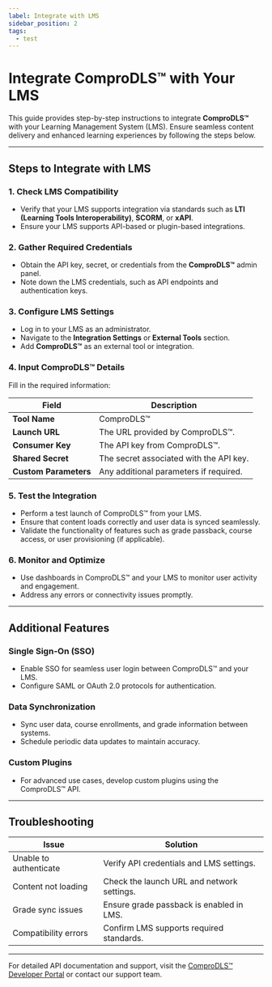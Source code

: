 ```yaml
---
label: Integrate with LMS
sidebar_position: 2
tags:
  - test
---
```


# Integrate ComproDLS™ with Your LMS

This guide provides step-by-step instructions to integrate **ComproDLS™** with your Learning Management System (LMS). Ensure seamless content delivery and enhanced learning experiences by following the steps below.

---

## **Steps to Integrate with LMS**

### **1. Check LMS Compatibility**
- Verify that your LMS supports integration via standards such as **LTI (Learning Tools Interoperability)**, **SCORM**, or **xAPI**.
- Ensure your LMS supports API-based or plugin-based integrations.

### **2. Gather Required Credentials**
- Obtain the API key, secret, or credentials from the **ComproDLS™** admin panel.
- Note down the LMS credentials, such as API endpoints and authentication keys.

### **3. Configure LMS Settings**
- Log in to your LMS as an administrator.
- Navigate to the **Integration Settings** or **External Tools** section.
- Add **ComproDLS™** as an external tool or integration.

### **4. Input ComproDLS™ Details**
Fill in the required information:

| Field               | Description                               |
|---------------------|-------------------------------------------|
| **Tool Name**       | ComproDLS™                            |
| **Launch URL**      | The URL provided by ComproDLS™.       |
| **Consumer Key**    | The API key from ComproDLS™.          |
| **Shared Secret**   | The secret associated with the API key.  |
| **Custom Parameters** | Any additional parameters if required.  |

### **5. Test the Integration**
- Perform a test launch of ComproDLS™ from your LMS.
- Ensure that content loads correctly and user data is synced seamlessly.
- Validate the functionality of features such as grade passback, course access, or user provisioning (if applicable).

### **6. Monitor and Optimize**
- Use dashboards in ComproDLS™ and your LMS to monitor user activity and engagement.
- Address any errors or connectivity issues promptly.

---

## **Additional Features**

### **Single Sign-On (SSO)**
- Enable SSO for seamless user login between ComproDLS™ and your LMS.
- Configure SAML or OAuth 2.0 protocols for authentication.

### **Data Synchronization**
- Sync user data, course enrollments, and grade information between systems.
- Schedule periodic data updates to maintain accuracy.

### **Custom Plugins**
- For advanced use cases, develop custom plugins using the ComproDLS™ API.

---

## **Troubleshooting**

| Issue                           | Solution                                   |
|---------------------------------|-------------------------------------------|
| Unable to authenticate          | Verify API credentials and LMS settings.  |
| Content not loading             | Check the launch URL and network settings.|
| Grade sync issues               | Ensure grade passback is enabled in LMS.  |
| Compatibility errors            | Confirm LMS supports required standards.  |

---

For detailed API documentation and support, visit the [ComproDLS™ Developer Portal](#) or contact our support team.
